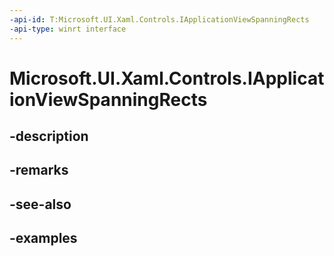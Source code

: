 ```yaml
---
-api-id: T:Microsoft.UI.Xaml.Controls.IApplicationViewSpanningRects
-api-type: winrt interface
---
```


# Microsoft.UI.Xaml.Controls.IApplicationViewSpanningRects

<!--
public interface IApplicationViewSpanningRects
-->


## -description

## -remarks

## -see-also

## -examples


